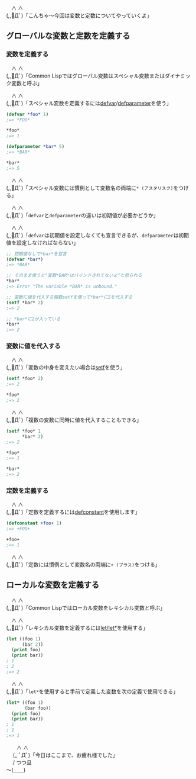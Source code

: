 　∧ ∧  
(,,ﾟДﾟ)「こんちゃ〜今回は変数と定数についてやっていくよ」

## グローバルな変数と定数を定義する

### 変数を定義する

　∧ ∧  
(,,ﾟДﾟ)「Common Lispではグローバル変数はスペシャル変数またはダイナミック変数と呼ぶ」

　∧ ∧  
(,,ﾟДﾟ)「スペシャル変数を定義するには[defvar](http://www.lispworks.com/documentation/HyperSpec/Body/m_defpar.htm)/[defparameter](http://www.lispworks.com/documentation/HyperSpec/Body/m_defpar.htm)を使う」

```lisp
(defvar *foo* 1)
;=> *FOO*

*foo*
;=> 1

(defparameter *bar* 5)
;=> *BAR*

*bar*
;=> 5
```

　∧ ∧  
(,,ﾟДﾟ)「スペシャル変数には慣例として変数名の両端に`* (アスタリスク)`をつける」

　∧ ∧  
(,,ﾟДﾟ)「`defvar`と`defparameter`の違いは初期値が必要かどうか」

　∧ ∧  
(,,ﾟДﾟ)「`defvar`は初期値を設定しなくても宣言できるが、`defparameter`は初期値を設定しなければならない」

```lisp
;; 初期値なしで*bar*を宣言
(defvar *bar*)
;=> *BAR*

;; そのまま使うと"変数*BAR*はバインドされてないよ"と怒られる
*bar*
;=> Error "The variable *BAR* is unbound."

;; 変数に値を代入する関数setfを使って*bar*に2を代入する
(setf *bar* 2)
;=> 2

;; *bar*に2が入っている
*bar*
;=> 2
```

### 変数に値を代入する

　∧ ∧  
(,,ﾟДﾟ)「変数の中身を変えたい場合は[setf](http://www.lispworks.com/documentation/HyperSpec/Body/m_setf_.htm)を使う」

```lisp
(setf *foo* 2)
;=> 2

*foo*
;=> 2
```

　∧ ∧  
(,,ﾟДﾟ)「複数の変数に同時に値を代入することもできる」

```lisp
(setf *foo* 1
      *bar* 2)
;=> 2

*foo*
;=> 1

*bar*
;=> 2
```

### 定数を定義する

　∧ ∧  
(,,ﾟДﾟ)「定数を定義するには[defconstant](http://www.lispworks.com/documentation/HyperSpec/Body/m_defcon.htm)を使用します」

```lisp
(defconstant +foo+ 1)
;=> +FOO+

+foo+
;=> 1
```

　∧ ∧  
(,,ﾟДﾟ)「定数には慣例として変数名の両端に`+ (プラス)`をつける」

## ローカルな変数を定義する

　∧ ∧  
(,,ﾟДﾟ)「Common Lispではローカル変数をレキシカル変数と呼ぶ」

　∧ ∧  
(,,ﾟДﾟ)「レキシカル変数を定義するには[let/let*](http://www.lispworks.com/documentation/HyperSpec/Body/s_let_l.htm)を使用する」

```lisp
(let ((foo 1)
      (bar 2))
  (print foo)
  (print bar))
; 1
; 2 
;=> 2
```

　∧ ∧  
(,,ﾟДﾟ)「`let*`を使用すると手前で定義した変数を次の定義で使用できる」

```lisp
(let* ((foo 1)
       (bar foo))
  (print foo)
  (print bar))
; 1 
; 1 
;=> 1
```

　　∧ ∧  
　 (,, ﾟДﾟ)「今日はここまで、お疲れ様でした」  
　 / つつ旦  
～(＿＿)  
